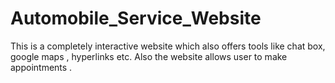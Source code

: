 # Automobile_Service_Website
This is a completely interactive website which also offers tools like chat box, google maps , hyperlinks etc. Also the website allows user to make appointments .
